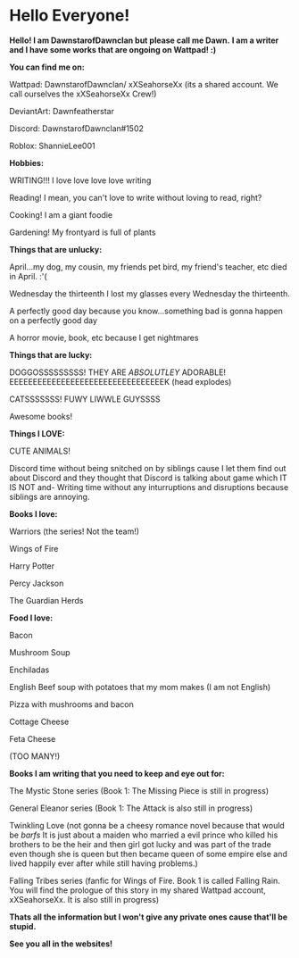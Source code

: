 # Hello Everyone!

**Hello! I am DawnstarofDawnclan but please call me Dawn.** 
**I am a writer and I have some works that are ongoing on Wattpad! :)**

**You can find me on:**

Wattpad: DawnstarofDawnclan/ xXSeahorseXx (its a shared account. We call ourselves the xXSeahorseXx Crew!)

DeviantArt: Dawnfeatherstar

Discord: DawnstarofDawnclan#1502

Roblox: ShannieLee001


**Hobbies:**

WRITING!!! I love love love love writing

Reading! I mean, you can't love to write without loving to read, right?

Cooking! I am a giant foodie

Gardening! My frontyard is full of plants


**Things that are unlucky:**

April...my dog, my cousin, my friends pet bird, my friend's teacher, etc died in April. :'(

Wednesday the thirteenth I lost my glasses every Wednesday the thirteenth.

A perfectly good day because you know...something bad is gonna happen on a perfectly good day

A horror movie, book, etc because I get nightmares


**Things that are lucky:**

DOGGOSSSSSSSSS! THEY ARE *ABSOLUTLEY* ADORABLE! EEEEEEEEEEEEEEEEEEEEEEEEEEEEEEEEEK (head explodes)

CATSSSSSSS! FUWY LIWWLE GUYSSSS

Awesome books! 


**Things I LOVE:**

CUTE ANIMALS! 

Discord time without being snitched on by siblings cause I let them find out about Discord and they thought that Discord is talking about game which IT IS NOT and-
Writing time without any inturruptions and disruptions because siblings are annoying. 


**Books I love:**

Warriors (the series! Not the team!)

Wings of Fire

Harry Potter

Percy Jackson

The Guardian Herds


**Food I love:**

Bacon

Mushroom Soup

Enchiladas 

English Beef soup with potatoes that my mom makes (I am not English)

Pizza with mushrooms and bacon

Cottage Cheese

Feta Cheese

(TOO MANY!)


**Books I am writing that you need to keep and eye out for:**

The Mystic Stone series (Book 1: The Missing Piece is still in progress)

General Eleanor series (Book 1: The Attack is also still in progress)

Twinkling Love (not gonna be a cheesy romance novel because that would be *barfs* It is just about a maiden who married a evil prince who killed his brothers to be the heir and then girl got lucky and was part of the trade even though she is queen but then became queen of some empire else and lived happily ever after while still having problems.)

Falling Tribes series (fanfic for Wings of Fire. Book 1 is called Falling Rain. You will find the prologue of this story in my shared Wattpad account, xXSeahorseXx. It is also still in progress) 


**Thats all the information but I won't give any private ones cause that'll be stupid.** 

**See you all in the websites!**
